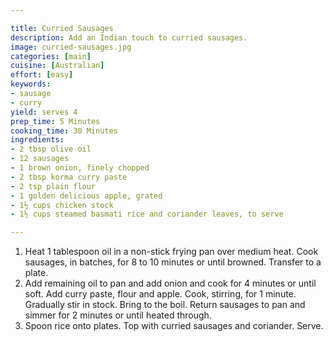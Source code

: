```yaml
---

title: Curried Sausages
description: Add an Indian touch to curried sausages.
image: curried-sausages.jpg
categories: [main]
cuisine: [Australian]
effort: [easy]
keywords:
- sausage
- curry
yield: serves 4
prep_time: 5 Minutes
cooking_time: 30 Minutes
ingredients:
- 2 tbsp olive oil
- 12 sausages
- 1 brown onion, finely chopped
- 2 tbsp korma curry paste
- 2 tsp plain flour
- 1 golden delicious apple, grated
- 1½ cups chicken stock
- 1½ cups steamed basmati rice and coriander leaves, to serve

---
```


1. Heat 1 tablespoon oil in a non-stick frying pan over medium heat. Cook sausages, in batches, for 8 to 10 minutes or until browned. Transfer to a plate.
2. Add remaining oil to pan and add onion and cook for 4 minutes or until soft. Add curry paste, flour and apple. Cook, stirring, for 1 minute. Gradually stir in stock. Bring to the boil. Return sausages to pan and simmer for 2 minutes or until heated through.
3. Spoon rice onto plates. Top with curried sausages and coriander. Serve.
